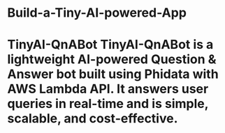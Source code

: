 # Build-a-Tiny-AI-powered-App
# TinyAI-QnABot  TinyAI-QnABot is a lightweight AI-powered Question &amp; Answer bot built using Phidata with AWS Lambda API.   It answers user queries in real-time and is simple, scalable, and cost-effective.
